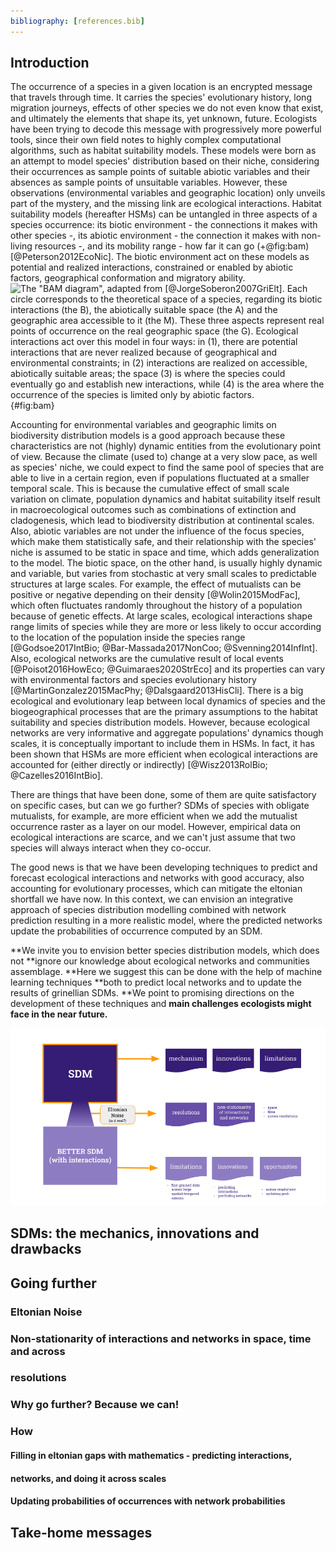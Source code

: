 ```yaml
---
bibliography: [references.bib]
---
```


## Introduction  
The occurrence of a species in a given location is an encrypted message that
travels through time. It carries the species' evolutionary history, long
migration journeys, effects of other species we do not even know that exist, and
ultimately the elements that shape its, yet unknown, future. Ecologists have
been trying to decode this message with progressively more powerful tools, since
their own field notes to highly complex computational algorithms, such as
habitat suitability models. These models were born as an attempt to model
species' distribution based on their niche, considering their occurrences as
sample points of suitable abiotic variables and their absences as sample points
of unsuitable variables. However, these observations (environmental variables
and geographic location) only unveils part of the mystery, and the missing link
are ecological interactions. Habitat suitability models (hereafter HSMs) can be
untangled in three aspects of a species occurrence: its biotic environment - the
connections it makes with other species -, its abiotic environment - the
connection it makes with non-living resources -, and its mobility range - how
far it can go (+@fig:bam)[@Peterson2012EcoNic]. The biotic environment act on
these models as potential and realized interactions, constrained or enabled by
abiotic factors, geographical conformation and migratory ability.  
![The "BAM diagram", adapted from [@JorgeSoberon2007GriElt]. Each circle corresponds to the
theoretical space of a species, regarding its biotic interactions (the B), the
abiotically suitable space (the A) and the geographic area accessible to it (the
M). These three aspects represent real points of occurrence on the real
geographic space (the G). Ecological interactions act over this model in four
ways: in (1), there are potential interactions that are never realized because
of geographical and environmental constraints; in (2) interactions are realized
on accessible, abiotically suitable areas; the space (3) is where the species
could eventually go and establish new interactions, while (4) is the area where
the occurrence of the species is limited only by abiotic
factors.](figures/bam.png){#fig:bam}  

Accounting for environmental variables and geographic limits on biodiversity
distribution models is a good approach because these characteristics are not
(highly) dynamic entities from the evolutionary point of view. Because the
climate (used to) change at a very slow pace, as well as species' niche, we
could expect to find the same pool of species that are able to live in a certain
region, even if populations fluctuated at a smaller temporal scale. This is
because the cumulative effect of small scale variation on climate, population
dynamics and habitat suitability itself result in macroecological outcomes such
as combinations of extinction and cladogenesis, which lead to biodiversity
distribution at continental scales. Also, abiotic variables are not under the
influence of the focus species, which make them statistically safe, and their
relationship with the species' niche is assumed to be static in space and time,
which adds generalization to the model. The biotic space, on the other hand, is
usually highly dynamic and variable, but varies from stochastic at very small
scales to predictable structures at large scales. For example, the effect of
mutualists can be positive or negative depending on their density
[@Wolin2015ModFac], which often fluctuates randomly throughout the history of a
population because of genetic effects. At large scales, ecological interactions
shape range limits of species while they are more or less likely to occur
according to the location of the population inside the species range
[@Godsoe2017IntBio; @Bar-Massada2017NonCoo; @Svenning2014InfInt]. Also, ecological networks are the
cumulative result of local events [@Poisot2016HowEco; @Guimaraes2020StrEco] and
its properties can vary with environmental factors and species evolutionary
history [@MartinGonzalez2015MacPhy; @Dalsgaard2013HisCli]. There is a big
ecological and evolutionary leap between local dynamics of species and the
biogeographical processes that are the primary assumptions to the habitat
suitability and species distribution models. However, because ecological
networks are very informative and aggregate populations' dynamics though scales,
it is conceptually important to include them in HSMs. In fact, it has been shown
that HSMs are more efficient when ecological interactions are accounted for
(either directly or indirectly) [@Wisz2013RolBio; @Cazelles2016IntBio].

There are things that have been done, some of them are quite satisfactory on
specific cases, but can we go further? SDMs of species with obligate mutualists,
for example, are more efficient when we add the mutualist occurrence raster as a
layer on our model. However, empirical data on ecological interactions are
scarce, and we can't just assume that two species will always interact when they
co-occur.

The good news is that we have been developing techniques to predict and forecast
ecological interactions and networks with good accuracy, also accounting for
evolutionary processes, which can mitigate the eltonian shortfall we have now.
In this context, we can envision an integrative approach of species distribution
modelling combined with network prediction resulting in a more realistic model,
where the predicted networks update the probabilities of occurrence computed by
an SDM.

**We invite you to envision better species distribution models, which does not
**ignore our knowledge about ecological networks and communities assemblage.
**Here we suggest this can be done with the help of machine learning techniques
**both to predict local networks and to update the results of grinellian SDMs.
**We point to promising directions on the development of these techniques and
**main challenges ecologists might face in the near future.**

![TODO](figures/concept.png)

## SDMs: the mechanics, innovations and drawbacks  

## Going further  

### Eltonian Noise  

### Non-stationarity of interactions and networks in space, time and across
### resolutions  

### Why go further? Because we can!  

### How  

#### Filling in eltonian gaps with mathematics - predicting interactions,
#### networks, and doing it across scales  

#### Updating probabilities of occurrences with network probabilities  

## Take-home messages   
